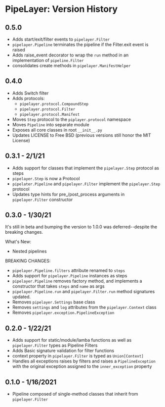 # PipeLayer: Version History

## 0.5.0
* Adds start/exit/filter events to `pipelayer.Filter`
* `pipelayer.Pipeline` terminates the pipeline if the Filter.exit event is raised
* Adds raise_event decorator to wrap the `run` method in an implementation of `pipeline.Filter`
* consolidates create methods in `pipelayer.ManifestHelper`

## 0.4.0
* Adds Switch filter
* Adds protocols:
  * `pipelayer.protocol.CompoundStep`
  * `pipelayer.protocol.Filter`
  * `pipelayer.protocol.Manifest`
* Moves `Step` protocol to the `piplayer.protocol` namespace
* Moves `Pipeline` into separate module
* Exposes all core classes in root `__init__.py`
* Updates LICENSE to Free BSD (previous versions still honor the MIT License)

## 0.3.1 - 2/1/21
* Adds support for classes that implement the `pipelayer.Step` protocol as steps
* `pipelayer.Step` is now a Protocol
* `pipelater.Pipeline` and `pipelayer.Filter` implement the `pipelayer.Step` protocol
* Updates type hints for pre_/post_process arguments in `pipelayer.Filter` constructor

## 0.3.0 - 1/30/21
It's still in beta and bumping the version to 1.0.0 was deferred--despite the breaking changes.

What's New:
* Nested pipelines

BREAKING CHANGES:
* `pipelayer.Pipeline.filters` attribute renamed to `steps`
* Adds support for `pipelayer.Pipeline` instances as steps
* `pipelayer.Pipeline` removes factory method, and implements a constructor that takes `steps` and `name` as args
* `pipelayer.Pipeline.run` and `pipelayer.Filter.run` method signatures updated.
* Removes `pipelayer.Settings` base class
* Removes `settings` and `log` attributes from the `pipelayer.Context` class
* Removes `pipelayer.exception.PipelineException`

## 0.2.0 - 1/22/21
* Adds support for static/module/lamba functions as well as `pipelayer.Filter` types as Pipeline Filters
* Adds Basic signature validation for filter functions
* context property in `pipelayer.Filter` is typed as `Union[Context]`
* Handles all exceptions raises by filters and raises a `PipelineException` with the original exception assigned to the `inner_exception` property

## 0.1.0 - 1/16/2021
* Pipeline composed of single-method classes that inherit from `pipelayer.Filter`
